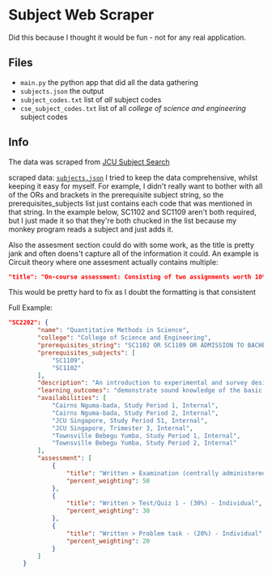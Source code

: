 # Subject Web Scraper
Did this because I thought it would be fun - not for any real application.

## Files
 - `main.py` the python app that did all the data gathering
 - `subjects.json` the output
 - `subject_codes.txt` list of *all* subject codes
 - `cse_subject_codes.txt` list of all *college of science and engineering* subject codes


## Info

The data was scraped from [JCU Subject Search](https://apps.jcu.edu.au/subjectsearch/#/subjectlist/2024/ug)

scraped data: [`subjects.json`](/subjects.json)
I tried to keep the data comprehensive, whilst keeping it easy for myself. 
For example, I didn't really want to bother with all of the ORs and brackets in the prerequisite subject string, so the prerequisites_subjects list just contains each code that was mentioned in that string. In the example below, SC1102 and SC1109 aren't both required, but I just made it so that they're both chucked in the list because my monkey program reads a subject and just adds it.

Also the assesment section could do with some work, as the title is pretty jank and often doens't capture all of the information it could. An example is Circuit theory where one assesment actually contains multiple: 
```json
"title": "On-course assessment: Consisting of two assignments worth 10% each and Practicals worth 5% - (25%) - Individual"
```
This would be pretty hard to fix as I doubt the formatting is that consistent

Full Example:
```json
"SC2202": {
        "name": "Quantitative Methods in Science",
        "college": "College of Science and Engineering",
        "prerequisites_string": "SC1102 OR SC1109 OR ADMISSION TO BACHELOR OF BUSINESS AND ENVIRONMENTAL SCIENCE OR ADMISSION TO BACHELOR OF ENGINEERING (HONOURS)",
        "prerequisites_subjects": [
            "SC1109",
            "SC1102"
        ],
        "description": "An introduction to experimental and survey design and analysis. Topics include the principles of sampling design; hypothesis generation for experiments; collection of data; manipulations and interpretation of data; statistical methods used in science; and the use of data in scientific reports.",
        "learning_outcomes": "demonstrate sound knowledge of the basic principles that underpin sample selection, experimental design, data management, statistical theories, exploratory data analysis, and statistical analysis using basic linear modellingeffectively integrate and execute statistical theories and processes using R and RStudiocreate, retrieve, analyse, synthesise, and evaluate outputs produced from R and RStudio, including demonstrating rigorous workflow documentationintegrate statistical principles, methods, techniques and tools covered in this subject to plan and execute a statistical analysis",
        "availabilities": [
            "Cairns Nguma-bada, Study Period 1, Internal",
            "Cairns Nguma-bada, Study Period 2, Internal",
            "JCU Singapore, Study Period 51, Internal",
            "JCU Singapore, Trimester 3, Internal",
            "Townsville Bebegu Yumba, Study Period 1, Internal",
            "Townsville Bebegu Yumba, Study Period 2, Internal"
        ],
        "assessment": [
            {
                "title": "Written > Examination (centrally administered) - (50%) - Individual",
                "percent_weighting": 50
            },
            {
                "title": "Written > Test/Quiz 1 - (30%) - Individual",
                "percent_weighting": 30
            },
            {
                "title": "Written > Problem task - (20%) - Individual",
                "percent_weighting": 20
            }
        ]
    }
